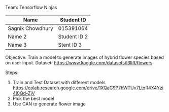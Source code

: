 Team: Tensorflow Ninjas

| Name | Student ID |
|------|------------|
| Sagnik Chowdhury | 015391064 |
| Name 2 | Student ID 2 |
| Name 3 | Stent ID 3 |

Objective: Train a model to generate images of hybrid flower species based on user input.
Dataset: https://www.kaggle.com/datasets/l3llff/flowers

Steps:
1. Train and Test Dataset with different models
    https://colab.research.google.com/drive/1XQaC9P7hWTUv7LtqR4X4Yzi4I0Qd-ZjV
2. Pick the best model
3. Use GAN to generate flower image
